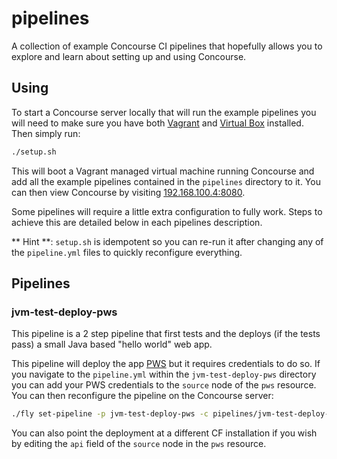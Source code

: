 # pipelines

A collection of example Concourse CI pipelines that hopefully allows you to explore and learn about setting up and using Concourse.

## Using

To start a Concourse server locally that will run the example pipelines you will need to make sure you have both [Vagrant](https://www.vagrantup.com/) and [Virtual Box](https://www.virtualbox.org/) installed. Then simply run:

```bash
./setup.sh
```

This will boot a Vagrant managed virtual machine running Concourse and add all the example pipelines contained in the `pipelines` directory to it. You can then view Concourse by visiting [192.168.100.4:8080](192.168.100.4:8080).

Some pipelines will require a little extra configuration to fully work. Steps to achieve this are detailed below in each pipelines description.

** Hint **: `setup.sh` is idempotent so you can re-run it after
changing any of the `pipeline.yml` files to quickly reconfigure everything.

## Pipelines

### jvm-test-deploy-pws

This pipeline is a 2 step pipeline that first tests and the deploys (if the tests pass) a small Java based "hello world" web app.

This pipeline will deploy the app [PWS](https://run.pivotal.io) but it requires credentials to do so. If you navigate to the `pipeline.yml` within the `jvm-test-deploy-pws` directory you can add your PWS credentials to the `source` node of the `pws` resource. You can then reconfigure the pipeline on the Concourse server:

```bash
./fly set-pipeline -p jvm-test-deploy-pws -c pipelines/jvm-test-deploy-pws/pipeline.yml
```

You can also point the deployment at a different CF installation if you wish by editing the `api` field of the `source` node in the `pws` resource.
